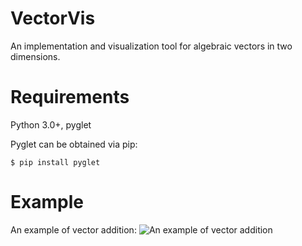 # VectorVis
An implementation and visualization tool for algebraic vectors in two dimensions.

# Requirements
Python 3.0+, pyglet

Pyglet can be obtained via pip:
```shell
$ pip install pyglet
```

# Example
An example of vector addition:
![](https://i.imgur.com/NOEllYa.png "An example of vector addition")
